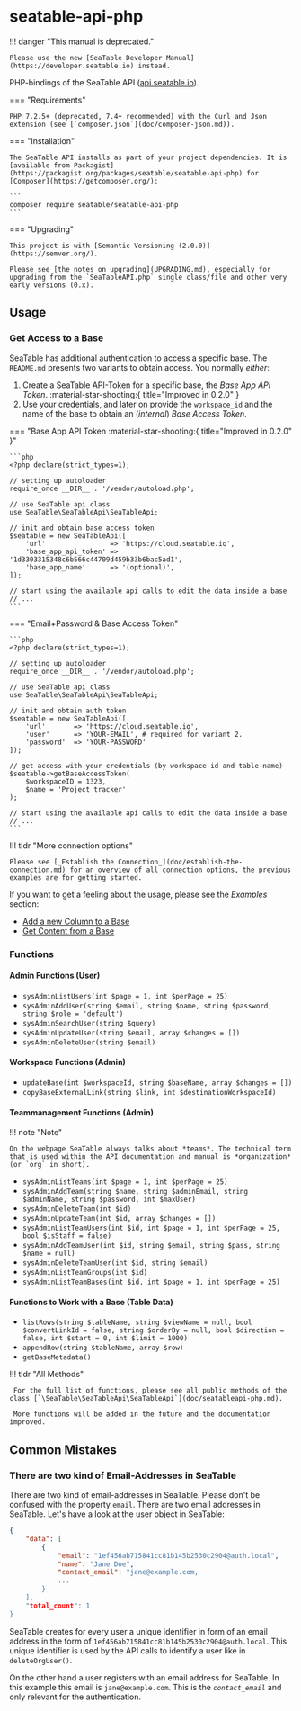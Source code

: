 # seatable-api-php

!!! danger "This manual is deprecated."

    Please use the new [SeaTable Developer Manual](https://developer.seatable.io) instead.

PHP-bindings of the SeaTable API ([api.seatable.io]).

[api.seatable.io]: https://api.seatable.io/

=== "Requirements"

    PHP 7.2.5+ (deprecated, 7.4+ recommended) with the Curl and Json extension (see [`composer.json`](doc/composer-json.md)).

===  "Installation"

    The SeaTable API installs as part of your project dependencies. It is [available from Packagist](https://packagist.org/packages/seatable/seatable-api-php) for [Composer](https://getcomposer.org/):

    ```
    composer require seatable/seatable-api-php
    ```

===  "Upgrading"

    This project is with [Semantic Versioning (2.0.0)](https://semver.org/).

    Please see [the notes on upgrading](UPGRADING.md), especially for upgrading from the `SeaTableAPI.php` single class/file and other very early versions (0.x).

## Usage

### Get Access to a Base

SeaTable has additional authentication to access a specific base. The `README.md` presents two variants to obtain access. You normally *either*:

1. Create a SeaTable API-Token for a specific base, the _Base App API Token_. :material-star-shooting:{ title="Improved in 0.2.0" }
2. Use your credentials, and later on provide the `workspace_id` and the name of the base to obtain an (_internal_) _Base Access Token_.

=== "Base App API Token :material-star-shooting:{ title="Improved in 0.2.0" }"

    ```php
    <?php declare(strict_types=1);

    // setting up autoloader
    require_once __DIR__ . '/vendor/autoload.php';

    // use SeaTable api class
    use SeaTable\SeaTableApi\SeaTableApi;

    // init and obtain base access token
    $seatable = new SeaTableApi([
        'url'                => 'https://cloud.seatable.io',
        'base_app_api_token' => '1d3303315348c6b566c44709d459b33b6bac5ad1',
        'base_app_name'      => '(optional)',
    ]);

    // start using the available api calls to edit the data inside a base
    // ...
    ```

=== "Email+Password & Base Access Token"

    ```php
    <?php declare(strict_types=1);

    // setting up autoloader
    require_once __DIR__ . '/vendor/autoload.php';

    // use SeaTable api class
    use SeaTable\SeaTableApi\SeaTableApi;

    // init and obtain auth token
    $seatable = new SeaTableApi([
        'url'       => 'https://cloud.seatable.io',
        'user'      => 'YOUR-EMAIL', # required for variant 2.
        'password'  => 'YOUR-PASSWORD'
    ]);

    // get access with your credentials (by workspace-id and table-name)
    $seatable->getBaseAccessToken(
        $workspaceID = 1323,
        $name = 'Project tracker'
    );

    // start using the available api calls to edit the data inside a base
    // ...
    ```
!!! tldr "More connection options"

    Please see [_Establish the Connection_](doc/establish-the-connection.md) for an overview of all connection options, the previous examples are for getting started.

If you want to get a feeling about the usage, please see the _Examples_ section:

* [Add a new Column to a Base](doc/add-new-column-to-base.md)
* [Get Content from a Base](doc/get-content-from-a-base.md)

### Functions

#### Admin Functions (User)

* `sysAdminListUsers(int $page = 1, int $perPage = 25)`
* `sysAdminAddUser(string $email, string $name, string $password, string $role = 'default')`
* `sysAdminSearchUser(string $query)`
* `sysAdminUpdateUser(string $email, array $changes = [])`
* `sysAdminDeleteUser(string $email)`

#### Workspace Functions (Admin)

* `updateBase(int $workspaceId, string $baseName, array $changes = [])`
* `copyBaseExternalLink(string $link, int $destinationWorkspaceId)`

#### Teammanagement Functions (Admin)

!!! note "Note"

    On the webpage SeaTable always talks about *teams*. The technical term that is used within the API documentation and manual is *organization* (or `org` in short).

* `sysAdminListTeams(int $page = 1, int $perPage = 25)`
* `sysAdminAddTeam(string $name, string $adminEmail, string $adminName, string $password, int $maxUser)`
* `sysAdminDeleteTeam(int $id)`
* `sysAdminUpdateTeam(int $id, array $changes = [])`
* `sysAdminListTeamUsers(int $id, int $page = 1, int $perPage = 25, bool $isStaff = false)`
* `sysAdminAddTeamUser(int $id, string $email, string $pass, string $name = null)`
* `sysAdminDeleteTeamUser(int $id, string $email)`
* `sysAdminListTeamGroups(int $id)`
* `sysAdminListTeamBases(int $id, int $page = 1, int $perPage = 25)`

#### Functions to Work with a Base (Table Data)

* `listRows(string $tableName, string $viewName = null, bool $convertLinkId = false, string $orderBy = null, bool $direction = false, int $start = 0, int $limit = 1000)`
* `appendRow(string $tableName, array $row)`
* `getBaseMetadata()`

!!! tldr "All Methods"

     For the full list of functions, please see all public methods of the class [`\SeaTable\SeaTableApi\SeaTableApi`](doc/seatableapi-php.md).

     More functions will be added in the future and the documentation improved.

## Common Mistakes

### There are two kind of Email-Addresses in SeaTable

There are two kind of email-addresses in SeaTable. Please don't be confused with the property `email`. There are two email addresses in SeaTable. Let's have a look at the user object in SeaTable:

```json
{
    "data": [
        {
            "email": "1ef456ab715841cc81b145b2530c2904@auth.local",
            "name": "Jane Doe",
            "contact_email": "jane@example.com,
            ...
        }
    ],
    "total_count": 1
}
```

SeaTable creates for every user a unique identifier in form of an email address in the form of `1ef456ab715841cc81b145b2530c2904@auth.local`. This unique identifier is used by the API calls to identify a user like in `deleteOrgUser()`.

On the other hand a user registers with an email address for SeaTable. In this example this email is `jane@example.com`. This is the *`contact_email`* and only relevant for the authentication.

